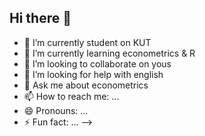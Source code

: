 ## Hi there 👋



- 🔭 I’m currently student on KUT
- 🌱 I’m currently learning econometrics & R
- 👯 I’m looking to collaborate on yous
- 🤔 I’m looking for help with english
- 💬 Ask me about econometrics
- 📫 How to reach me: ...
- 😄 Pronouns: ...
- ⚡ Fun fact: ...
-->

